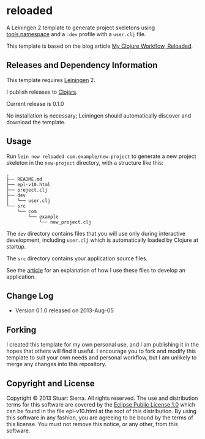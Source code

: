 # reloaded

A Leiningen 2 template to generate project skeletons using
[tools.namespace] and a `:dev` profile with a `user.clj` file.

This template is based on the blog article [My Clojure Workflow, Reloaded].

[tools.namespace]: https://github.com/clojure/tools.namespace
[My Clojure Workflow, Reloaded]: http://thinkrelevance.com/blog/2013/06/04/clojure-workflow-reloaded


## Releases and Dependency Information

This template requires [Leiningen] 2.

I publish releases to [Clojars].

Current release is 0.1.0

No installation is necessary; Leiningen should automatically discover
and download the template.

[Leiningen]: http://leiningen.org/
[Clojars]: http://clojars.org/


## Usage

Run `lein new reloaded com.example/new-project` to generate a new
project skeleton in the `new-project` directory, with a structure like
this:

    .
    ├── README.md
    ├── epl-v10.html
    ├── project.clj
    ├── dev
    │   └── user.clj
    └── src
        └── com
            └── example
                └── new_project.clj

The `dev` directory contains files that you will use only during
interactive development, including `user.clj` which is automatically
loaded by Clojure at startup.

The `src` directory contains your application source files.

See the [article] for an explanation of how I use these files to
develop an application.

[article]: http://thinkrelevance.com/blog/2013/06/04/clojure-workflow-reloaded


## Change Log

* Version 0.1.0 released on 2013-Aug-05


## Forking

I created this template for my own personal use, and I am publishing
it in the hopes that others will find it useful. I encourage you to
fork and modify this template to suit your own needs and personal
workflow, but I am unlikely to merge any changes into this repository.


## Copyright and License

Copyright © 2013 Stuart Sierra. All rights reserved. The use and
distribution terms for this software are covered by the
[Eclipse Public License 1.0] which can be found in the file
epl-v10.html at the root of this distribution. By using this software
in any fashion, you are agreeing to be bound by the terms of this
license. You must not remove this notice, or any other, from this
software.

[Eclipse Public License 1.0]: http://opensource.org/licenses/eclipse-1.0.php
